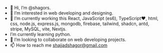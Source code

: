 - 👋 Hi, I’m @shagors.
- 👀 I’m interested in web developing and designing.
- 🌱 I’m currently working this React, JavaScript (es6), TypeScript❤️, html, css, node.js, express.js, mongodb, firebase, tailwind, shadcn, antd, stripe, MySQL, vite, Nextjs.
- I’m currently learning python.
- 💞️ I’m looking to collaborate on web developing projects.
- 📫 How to reach me shajjadshagor@gmail.com

<!---
shagors/shagors is a ✨ special ✨ repository because its `README.md` (this file) appears on your GitHub profile.
You can click the Preview link to take a look at your changes.
--->
